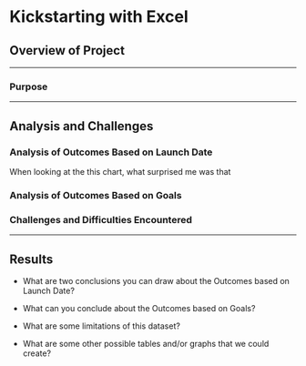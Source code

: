 # Kickstarting with Excel

## Overview of Project

---

  ### Purpose

---

## Analysis and Challenges

  ###   Analysis of Outcomes Based on Launch Date

  When looking at the this chart, what surprised me was that 

  ### Analysis of Outcomes Based on Goals

  ### Challenges and Difficulties Encountered

---

## Results

  - What are two conclusions you can draw about the Outcomes based on Launch Date?

  - What can you conclude about the Outcomes based on Goals?

  - What are some limitations of this dataset?

  - What are some other possible tables and/or graphs that we could create?
